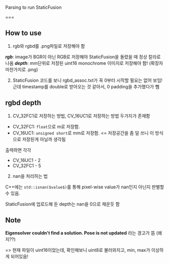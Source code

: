 Parsing to run StaticFusion 

===

## How to use

1. rgb와 rgbd를 .png파일로 저장해야 함

***rgb***: image가 BGR이 아닌 RGB로 저장해야 StaticFusion을 돌렸을 때 정상 칼라로 나옴
***depth***: mm단위로 저장된 uint16 monochrome 이미지로 저장해야 함! (확장자 마찬가지로 .png)

2. StaticFusion 코드를 보니 rgbd_assoc.txt가 꼭 0부터 시작할 필요는 없어 보임! 근데 timestamp를 double로 받아오는 것 같아서, 0 padding을 추가했다가 뺌
## rgbd depth

1. CV_32FC1로 저장하는 방법, CV_16UC1로 저장하는 방법 두가지가 존재함

* CV_32FC1: `float`으로 m로 저장함.
* CV_16UC1: `unsigned short`로 mm로 저장함. <= 저장공간을 좀 덜 쓰니 이 방식으로 저장된게 아닐까 생각됨

출력하면 각각 

* CV_16UC1 - 2
* CV_32FC1 - 5

2. nan을 처리하는 법

C++에는 `std::isnan($value$)`를 통해 pixel-wise value가 nan인지 아닌지 판별할 수 있음.

StaticFusion에 업로드해 둔 depth는 nan을 0으로 채운듯 함

## Note

**Eigensolver couldn't find a solution. Pose is not updated** 라는 경고가 뜸 (왜지??)

=> 현재 파일이 uint16이었는데, 확인해보니 uint8로 불러와지고, min, max가 이상하게 되어있음!

